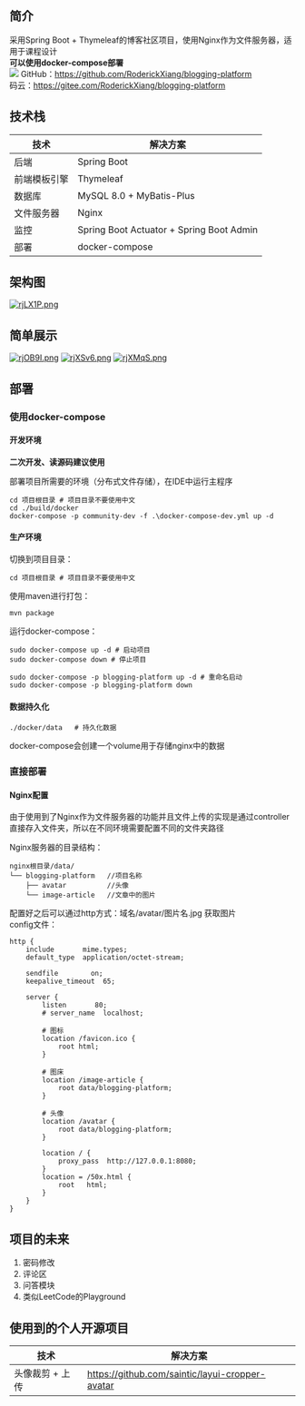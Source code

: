 ## 简介

采用Spring Boot + Thymeleaf的博客社区项目，使用Nginx作为文件服务器，适用于课程设计  
**可以使用docker-compose部署**  
![](https://ss0.bdstatic.com/70cFuHSh_Q1YnxGkpoWK1HF6hhy/it/u=2818960303,1643407693&fm=26&gp=0.jpg)
GitHub：https://github.com/RoderickXiang/blogging-platform  
码云：https://gitee.com/RoderickXiang/blogging-platform

## 技术栈

技术 | 解决方案
---|---
后端 | Spring Boot
前端模板引擎 | Thymeleaf
数据库 | MySQL 8.0 + MyBatis-Plus
文件服务器 | Nginx
监控 | Spring Boot Actuator + Spring Boot Admin
部署 | docker-compose

## 架构图

[![rjLX1P.png](https://s3.ax1x.com/2020/12/31/rjLX1P.png)](https://imgchr.com/i/rjLX1P)

## 简单展示

[![rjOB9I.png](https://s3.ax1x.com/2020/12/31/rjOB9I.png)](https://imgchr.com/i/rjOB9I)
[![rjXSv6.png](https://s3.ax1x.com/2020/12/31/rjXSv6.png)](https://imgchr.com/i/rjXSv6)
[![rjXMqS.png](https://s3.ax1x.com/2020/12/31/rjXMqS.png)](https://imgchr.com/i/rjXMqS)

## 部署

### 使用docker-compose

#### 开发环境
**二次开发、读源码建议使用**

部署项目所需要的环境（分布式文件存储），在IDE中运行主程序

```shell
cd 项目根目录 # 项目目录不要使用中文
cd ./build/docker
docker-compose -p community-dev -f .\docker-compose-dev.yml up -d
```

#### 生产环境

切换到项目目录：

```shell
cd 项目根目录 # 项目目录不要使用中文
```

使用maven进行打包：

```shell
mvn package
```

运行docker-compose：

```shell
sudo docker-compose up -d # 启动项目
sudo docker-compose down # 停止项目

sudo docker-compose -p blogging-platform up -d # 重命名启动
sudo docker-compose -p blogging-platform down
```

#### 数据持久化

```
./docker/data   # 持久化数据
```

docker-compose会创建一个volume用于存储nginx中的数据

### 直接部署

#### Nginx配置

由于使用到了Nginx作为文件服务器的功能并且文件上传的实现是通过controller直接存入文件夹，所以在不同环境需要配置不同的文件夹路径

Nginx服务器的目录结构：

```
nginx根目录/data/
└── blogging-platform   //项目名称
    ├── avatar          //头像
    └── image-article   //文章中的图片
```

配置好之后可以通过http方式：域名/avatar/图片名.jpg 获取图片  
config文件：

```
http {
    include       mime.types;
    default_type  application/octet-stream;

    sendfile        on;
    keepalive_timeout  65;

    server {
        listen       80;
        # server_name  localhost;

        # 图标
        location /favicon.ico {  
            root html;  
        }

        # 图床
		location /image-article {
            root data/blogging-platform;
		}

        # 头像
        location /avatar {
            root data/blogging-platform;
        }

        location / {
            proxy_pass  http://127.0.0.1:8080;
        }
        location = /50x.html {
            root   html;
        }
    }
}
```

## 项目的未来

1. 密码修改
2. 评论区
3. 问答模块
4. 类似LeetCode的Playground

## 使用到的个人开源项目

技术 | 解决方案
---|---
头像裁剪 + 上传 | https://github.com/saintic/layui-cropper-avatar